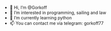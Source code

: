 - 👋 Hi, I’m @Gorkoff
- 👀 I’m interested in programming, sailing and law
- 🌱 I’m currently learning python
- 📫 You can contact me via telegram: gorkoff77

<!---
Gorkoff/Gorkoff is a ✨ special ✨ repository because its `README.md` (this file) appears on your GitHub profile.
You can click the Preview link to take a look at your changes.
--->
